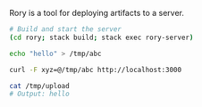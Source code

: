 Rory is a tool for deploying artifacts to a server.

```bash
# Build and start the server
(cd rory; stack build; stack exec rory-server)

echo "hello" > /tmp/abc

curl -F xyz=@/tmp/abc http://localhost:3000

cat /tmp/upload
# Output: hello
```
